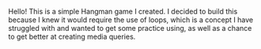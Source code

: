 Hello! This is a simple Hangman game I created. I decided to build this because I knew it would require the use of loops, which is a concept I have struggled with and wanted to get some practice using, as well as a chance to get better at creating media queries.